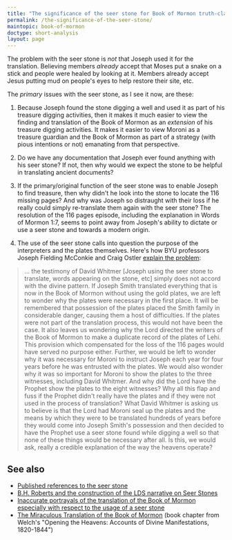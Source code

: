 ```yaml
---
title: "The significance of the seer stone for Book of Mormon truth-claims"
permalink: /the-significance-of-the-seer-stone/
maintopic: book-of-mormon
doctype: short-analysis
layout: page
---
```


The problem with the seer stone is *not* that Joseph used it for the translation.  Believing members *already* accept that Moses put a snake on a stick and people were healed by looking at it.  Members already accept Jesus putting mud on people's eyes to help restore their site, etc.

The *primary* issues with the seer stone, as I see it now, are these:

1. Because Joseph found the stone digging a well and used it as part of his treasure digging activities, then it makes it much easier to view the finding and translation of the Book of Mormon as an *extension* of his treasure digging activities.  It makes it easier to view Moroni as a treasure guardian and the Book of Mormon as part of a strategy (with pious intentions or not) emanating from that perspective.

1. Do we have any documentation that Joseph ever found anything with his seer stone?  If not, then why would we expect the stone to be helpful in translating ancient documents?

1. If the primary/original function of the seer stone was to enable Joseph to find treasure, then why didn't he look into the stone to locate the 116 missing pages?  And why was Joseph so distraught with their loss if he really could simply re-translate them again with the seer stone?  The resolution of the 116 pages episode, including the explanation in Words of Mormon 1:7, seems to point away from Joseph's ability to dictate or use a seer stone and towards a modern origin.

1. The use of the seer stone calls into question the purpose of the interpreters and the plates themselves.  Here's how BYU professors Joseph Fielding McConkie and Craig Ostler [explain the problem](https://emp.byui.edu/SatterfieldB/Rel121/Process%20of%20Translating%20the%20BofM.pdf):

>  ... the testimony of David Whitmer [Joseph using the seer stone to translate, words appearing on the stone, etc] simply does not accord with the divine pattern. If Joseph Smith translated everything that is now in the Book of Mormon without using the gold plates, we are left to wonder why the plates were necessary in the first place. It will be remembered that possession of the plates placed the Smith family in considerable danger, causing them a host of difficulties. If the plates were not part of the translation process, this would not have been the case. It also leaves us wondering why the Lord directed the writers of the Book of Mormon to make a duplicate record of the plates of Lehi. This provision which compensated for the loss of the 116 pages would have served no purpose either. Further, we would be left to wonder why it was necessary for Moroni to instruct Joseph each year for four years before he was entrusted with the plates. We would also wonder why it was so important for Moroni to show the plates to the three witnesses, including David Whitmer. And why did the Lord have the Prophet show the plates to the eight witnesses? Why all this flap and fuss if the Prophet didn't really have the plates and if they were not used in the process of translation? What David Whitmer is asking us to believe is that the Lord had Moroni seal up the plates and the means by which they were to be translated hundreds of years before they would come into Joseph Smith's possession and then decided to have the Prophet use a seer stone found while digging a well so that none of these things would be necessary after all.  Is this, we would ask, really a credible explanation of the way the heavens operate?

## See also

* [Published references to the seer stone](https://www.docdroid.net/dzZ3eVO/early-references-to-the-seer-stone-in-official-church-literature-v03-pdf)
* [B.H. Roberts and the construction of the LDS narrative on Seer Stones](http://mormonscholar.org/b-h-roberts-and-the-construction-of-the-lds-narrative-on-seer-stones/)
* [Inaccurate portrayals of the translation of the Book of Mormon especially with respect to the usage of a seer stone](https://www.docdroid.net/C32AVOh/deliberate-deception-related-to-the-seer-stone-pdf)
* [The Miraculous Translation of the Book of Mormon](https://archive.bookofmormoncentral.org/content/miraculous-translation-book-mormon) (book chapter from Welch's "Opening the Heavens: Accounts of Divine Manifestations, 1820-1844")
